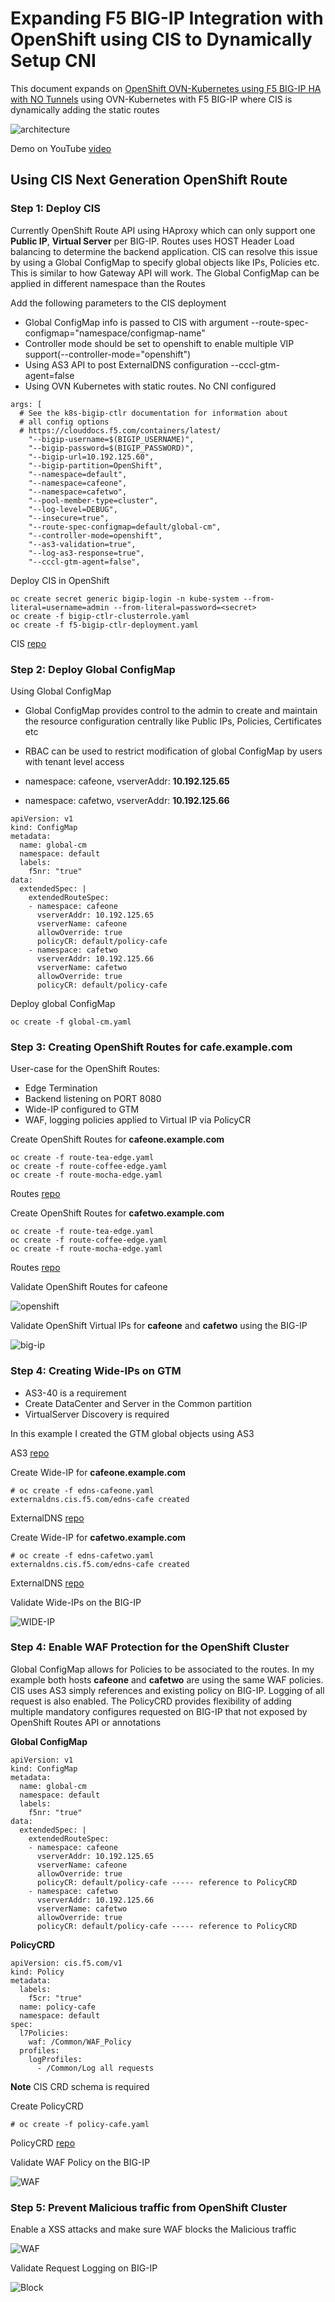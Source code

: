 # Expanding F5 BIG-IP Integration with OpenShift using CIS to Dynamically Setup CNI 

This document expands on [OpenShift OVN-Kubernetes using F5 BIG-IP HA with NO Tunnels](https://github.com/mdditt2000/k8s-bigip-ctlr/tree/main/user_guides/ovn-kubernetes-ha#readme) using OVN-Kubernetes with F5 BIG-IP where CIS is dynamically adding the static routes

![architecture]()

Demo on YouTube [video]()

## Using CIS Next Generation OpenShift Route

### Step 1: Deploy CIS

Currently OpenShift Route API using HAproxy which can only support one **Public IP**, **Virtual Server** per BIG-IP. Routes uses HOST Header Load balancing to determine the backend application. CIS can resolve this issue by using a Global ConfigMap to specify global objects like IPs, Policies etc. This is similar to how Gateway API will work. The Global ConfigMap can be applied in different namespace than the Routes

Add the following parameters to the CIS deployment

* Global ConfigMap info is passed to CIS with argument --route-spec-configmap="namespace/configmap-name"
* Controller mode should be set to openshift to enable multiple VIP support(--controller-mode="openshift")
* Using AS3 API to post ExternalDNS configuration --cccl-gtm-agent=false
* Using OVN Kubernetes with static routes. No CNI configured

```
args: [
  # See the k8s-bigip-ctlr documentation for information about
  # all config options
  # https://clouddocs.f5.com/containers/latest/
    "--bigip-username=$(BIGIP_USERNAME)",
    "--bigip-password=$(BIGIP_PASSWORD)",
    "--bigip-url=10.192.125.60",
    "--bigip-partition=OpenShift",
    "--namespace=default",
    "--namespace=cafeone",
    "--namespace=cafetwo",
    "--pool-member-type=cluster",
    "--log-level=DEBUG",
    "--insecure=true",
    "--route-spec-configmap=default/global-cm",
    "--controller-mode=openshift",
    "--as3-validation=true",
    "--log-as3-response=true",
    "--cccl-gtm-agent=false",
```

Deploy CIS in OpenShift

```
oc create secret generic bigip-login -n kube-system --from-literal=username=admin --from-literal=password=<secret>
oc create -f bigip-ctlr-clusterrole.yaml
oc create -f f5-bigip-ctlr-deployment.yaml
```

CIS [repo](https://github.com/mdditt2000/openshift-4-11/tree/main/next-gen-routes-2-11/cis)

### Step 2: Deploy Global ConfigMap

Using Global ConfigMap

* Global ConfigMap provides control to the admin to create and maintain the resource configuration centrally like Public IPs, Policies, Certificates etc
* RBAC can be used to restrict modification of global ConfigMap by users with tenant level access

* namespace: cafeone, vserverAddr: **10.192.125.65**
* namespace: cafetwo, vserverAddr: **10.192.125.66**

```
apiVersion: v1
kind: ConfigMap
metadata:
  name: global-cm
  namespace: default
  labels:
    f5nr: "true"
data:
  extendedSpec: |
    extendedRouteSpec:
    - namespace: cafeone
      vserverAddr: 10.192.125.65
      vserverName: cafeone
      allowOverride: true
      policyCR: default/policy-cafe
    - namespace: cafetwo
      vserverAddr: 10.192.125.66
      vserverName: cafetwo
      allowOverride: true
      policyCR: default/policy-cafe
```

Deploy global ConfigMap

```
oc create -f global-cm.yaml
```

### Step 3: Creating OpenShift Routes for cafe.example.com

User-case for the OpenShift Routes:

- Edge Termination
- Backend listening on PORT 8080
- Wide-IP configured to GTM
- WAF, logging policies applied to Virtual IP via PolicyCR

Create OpenShift Routes for **cafeone.example.com**

```
oc create -f route-tea-edge.yaml
oc create -f route-coffee-edge.yaml
oc create -f route-mocha-edge.yaml
```
Routes [repo](https://github.com/mdditt2000/openshift-4-11/tree/main/next-gen-routes-2-11/ocp-route/cafeone/route)

Create OpenShift Routes for **cafetwo.example.com**

```
oc create -f route-tea-edge.yaml
oc create -f route-coffee-edge.yaml
oc create -f route-mocha-edge.yaml
```
Routes [repo](https://github.com/mdditt2000/openshift-4-11/tree/main/next-gen-routes-2-11/ocp-route/cafetwo/route)

Validate OpenShift Routes for cafeone

![openshift](https://github.com/mdditt2000/openshift-4-11/blob/main/next-gen-routes-2-11/diagram/2022-12-06_16-49-29.png)

Validate OpenShift Virtual IPs for **cafeone** and **cafetwo** using the BIG-IP

![big-ip](https://github.com/mdditt2000/openshift-4-11/blob/main/next-gen-routes-2-11/diagram/2022-12-06_16-50-18.png)

### Step 4: Creating Wide-IPs on GTM

* AS3-40 is a requirement
* Create DataCenter and Server in the Common partition
* VirtualServer Discovery is required

In this example I created the GTM global objects using AS3

AS3 [repo](https://github.com/mdditt2000/openshift-4-11/blob/main/next-gen-routes-2-11/bigip-gslb-common/bigip-gslb-common.json)

Create Wide-IP for **cafeone.example.com**

```
# oc create -f edns-cafeone.yaml
externaldns.cis.f5.com/edns-cafe created
```

ExternalDNS [repo](https://github.com/mdditt2000/openshift-4-11/tree/main/next-gen-routes-2-11/ocp-route/cafeone/crd)

Create Wide-IP for **cafetwo.example.com**

```
# oc create -f edns-cafetwo.yaml
externaldns.cis.f5.com/edns-cafe created
```

ExternalDNS [repo](https://github.com/mdditt2000/openshift-4-11/tree/main/next-gen-routes-2-11/ocp-route/cafetwo/crd)

Validate Wide-IPs on the BIG-IP

![WIDE-IP](https://github.com/mdditt2000/openshift-4-11/blob/main/next-gen-routes-2-11/diagram/2022-12-06_17-03-01.png)

### Step 4: Enable WAF Protection for the OpenShift Cluster

Global ConfigMap allows for Policies to be associated to the routes. In my example both hosts **cafeone** and **cafetwo**  are using the same WAF policies. CIS uses AS3 simply references and existing policy on BIG-IP. Logging of all request is also enabled. The PolicyCRD provides flexibility of adding multiple mandatory configures requested on BIG-IP that not exposed by OpenShift Routes API or annotations 

**Global ConfigMap**

```
apiVersion: v1
kind: ConfigMap
metadata:
  name: global-cm
  namespace: default
  labels:
    f5nr: "true"
data:
  extendedSpec: |
    extendedRouteSpec:
    - namespace: cafeone
      vserverAddr: 10.192.125.65
      vserverName: cafeone
      allowOverride: true
      policyCR: default/policy-cafe ----- reference to PolicyCRD
    - namespace: cafetwo
      vserverAddr: 10.192.125.66
      vserverName: cafetwo
      allowOverride: true
      policyCR: default/policy-cafe ----- reference to PolicyCRD
```

**PolicyCRD**

```
apiVersion: cis.f5.com/v1
kind: Policy
metadata: 
  labels: 
    f5cr: "true"
  name: policy-cafe
  namespace: default
spec:
  l7Policies:
    waf: /Common/WAF_Policy
  profiles: 
    logProfiles: 
      - /Common/Log all requests
```

**Note** CIS CRD schema is required

Create PolicyCRD

```
# oc create -f policy-cafe.yaml
```

PolicyCRD [repo](https://github.com/mdditt2000/openshift-4-11/blob/main/next-gen-routes-2-11/ocp-route/cafeone/crd/policy-cafe.yaml)

Validate WAF Policy on the BIG-IP

![WAF](https://github.com/mdditt2000/openshift-4-11/blob/main/next-gen-routes-2-11/diagram/2022-12-06_17-39-38.png)

### Step 5: Prevent Malicious traffic from OpenShift Cluster

Enable a XSS attacks and make sure WAF blocks the Malicious traffic

![WAF](https://github.com/mdditt2000/openshift-4-11/blob/main/next-gen-routes-2-11/diagram/2022-12-06_17-45-12.png)

Validate Request Logging on BIG-IP 

![Block](https://github.com/mdditt2000/openshift-4-11/blob/main/next-gen-routes-2-11/diagram/2022-12-06_17-50-16.png)